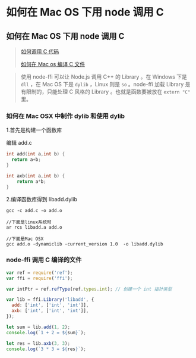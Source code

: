 # 如何在 Mac OS 下用 node 调用 C


## 如何在 Mac OS 下用 node 调用 C

> [如何调用 C 代码](https://www.cnblogs.com/binchage/p/11043973.html)
>
> [如何在 Mac os 编译 C 文件](https://blog.csdn.net/ssihc0/article/details/17299381)

> 使用 node-ffi 可以让 Node.js 调用 C++ 的 Library 。在 Windows 下是 `dll` ，在 Mac OS 下是 `dylib` ，Linux 则是 `so` 。node-ffi 加载 Library 是有限制的，只能处理 C 风格的 Library 。也就是函数要被放在 `extern "C"` 里。

### 如何在 Mac OSX 中制作 dylib 和使用 dylib

1.首先是构建一个函数库

编辑 add.c

```c
int add(int a,int b) {
  return a+b;
}

int axb(int a,int b) {
	return a*b;
}
```

2.编译函数库得到 libadd.dylib

```shell
gcc -c add.c -o add.o

//下面是linux系统时
ar rcs libadd.a add.o

//下面是Mac OSX
gcc add.o -dynamiclib -current_version 1.0  -o libadd.dylib
```

### node-ffi 调用 C 编译的文件

```javascript
var ref = require('ref');
var ffi = require('ffi');

var intPtr = ref.refType(ref.types.int); // 创建一个 int 指针类型

var lib = ffi.Library('libadd', {
  add: ['int', ['int', 'int']],
  axb: ['int', ['int', 'int']],
});

let sum = lib.add(1, 2);
console.log(`1 + 2 = ${sum}`);

let res = lib.axb(3, 3);
console.log(`3 * 3 = ${res}`);
```

